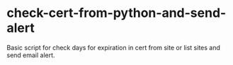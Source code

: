 # check-cert-from-python-and-send-alert
Basic script for check days for expiration in cert from site or list sites and send email alert.
